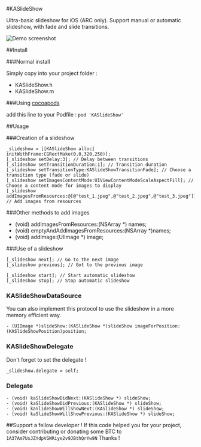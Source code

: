 #KASlideShow

Ultra-basic slideshow for iOS (ARC only). Support manual or automatic slideshow, with fade and slide transitions.

![Demo screenshot](http://i.imgur.com/I1164Xc.gif)

##Install

###Normal install

Simply copy into your project folder :

 * KASlideShow.h
 * KASlideShow.m


###Using [cocoapods](http://cocoapods.org)

add this line to your Podfile :
`pod 'KASlideShow'`

##Usage

###Creation of a slideshow

    _slideshow = [[KASlideShow alloc] initWithFrame:CGRectMake(0,0,320,250)];
    [_slideshow setDelay:3]; // Delay between transitions
    [_slideshow setTransitionDuration:1]; // Transition duration
    [_slideshow setTransitionType:KASlideShowTransitionFade]; // Choose a transition type (fade or slide)
    [_slideshow setImagesContentMode:UIViewContentModeScaleAspectFill]; // Choose a content mode for images to display
    [_slideshow addImagesFromResources:@[@"test_1.jpeg",@"test_2.jpeg",@"test_3.jpeg"]]; // Add images from resources

###Other methods to add images

   - (void) addImagesFromResources:(NSArray *) names;
   - (void) emptyAndAddImagesFromResources:(NSArray *)names;
   - (void) addImage:(UIImage *) image;

###Use of a slideshow

    [_slideshow next]; // Go to the next image
    [_slideshow previous]; // Got to the previous image

    [_slideshow start]; // Start automatic slideshow
    [_slideshow stop]; // Stop automatic slideshow

### KASlideShowDataSource

You can also implement this protocol to use the slideshow in a more memory efficient way.

    - (UIImage *)slideShow:(KASlideShow *)slideShow imageForPosition:(KASlideShowPosition)position;
    
    
### KASlideShowDelegate

Don't forget to set the delegate !

    _slideshow.delegate = self;

### Delegate

    - (void) kaSlideShowDidNext:(KASlideShow *) slideShow;
    - (void) kaSlideShowDidPrevious:(KASlideShow *) slideShow;
    - (void) kaSlideShowWillShowNext:(KASlideShow *) slideShow;
    - (void) kaSlideShowWillShowPrevious:(KASlideShow *) slideShow;



##Support a fellow developer !
If this code helped you for your project, consider contributing or donating some BTC to `1A37Am7UsJZYdpVGWRiye2v9JBthQrYw9N`
Thanks !
